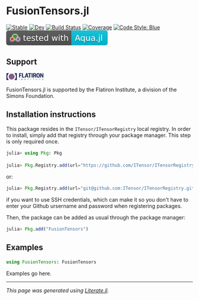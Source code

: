 # FusionTensors.jl

[![Stable](https://img.shields.io/badge/docs-stable-blue.svg)](https://itensor.github.io/FusionTensors.jl/stable/)
[![Dev](https://img.shields.io/badge/docs-dev-blue.svg)](https://itensor.github.io/FusionTensors.jl/dev/)
[![Build Status](https://github.com/ITensor/FusionTensors.jl/actions/workflows/Tests.yml/badge.svg?branch=main)](https://github.com/ITensor/FusionTensors.jl/actions/workflows/Tests.yml?query=branch%3Amain)
[![Coverage](https://codecov.io/gh/ITensor/FusionTensors.jl/branch/main/graph/badge.svg)](https://codecov.io/gh/ITensor/FusionTensors.jl)
[![Code Style: Blue](https://img.shields.io/badge/code%20style-blue-4495d1.svg)](https://github.com/invenia/BlueStyle)
[![Aqua](https://raw.githubusercontent.com/JuliaTesting/Aqua.jl/master/badge.svg)](https://github.com/JuliaTesting/Aqua.jl)

## Support

<picture>
  <source media="(prefers-color-scheme: dark)" width="20%" srcset="docs/src/assets/CCQ-dark.png">
  <img alt="Flatiron Center for Computational Quantum Physics logo." width="20%" src="docs/src/assets/CCQ.png">
</picture>


FusionTensors.jl is supported by the Flatiron Institute, a division of the Simons Foundation.

## Installation instructions

This package resides in the `ITensor/ITensorRegistry` local registry.
In order to install, simply add that registry through your package manager.
This step is only required once.
```julia
julia> using Pkg: Pkg

julia> Pkg.Registry.add(url="https://github.com/ITensor/ITensorRegistry")
```
or:
```julia
julia> Pkg.Registry.add(url="git@github.com:ITensor/ITensorRegistry.git")
```
if you want to use SSH credentials, which can make it so you don't have to enter your Github ursername and password when registering packages.

Then, the package can be added as usual through the package manager:

```julia
julia> Pkg.add("FusionTensors")
```

## Examples

````julia
using FusionTensors: FusionTensors
````

Examples go here.

---

*This page was generated using [Literate.jl](https://github.com/fredrikekre/Literate.jl).*

